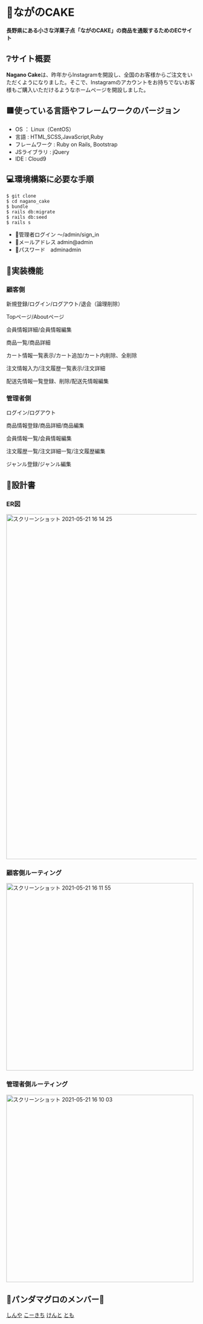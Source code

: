 # 🎂ながのCAKE

**長野県にある小さな洋菓子点「ながのCAKE」の商品を通販するためのECサイト**


## ❔サイト概要
**Nagano Cake**は、昨年からInstagramを開設し、全国のお客様からご注文をいただくようになりました。そこで、Instagramのアカウントをお持ちでないお客様もご購入いただけるようなホームページを開設しました。

## 🟥使っている言語やフレームワークのバージョン

* OS ： Linux（CentOS）
* 言語 : HTML,SCSS,JavaScript,Ruby
* フレームワーク : Ruby on Rails, Bootstrap
* JSライブラリ : jQuery
* IDE : Cloud9

## 💻環境構築に必要な手順
```
$ git clone 
$ cd nagano_cake
$ bundle
$ rails db:migrate
$ rails db:seed
$ rails s
```

* 👮‍管理者ログイン 〜/admin/sign_in
* 📩メールアドレス admin@admin
* 🔑パスワード　adminadmin

## 🎁実装機能
### 顧客側
新規登録/ログイン/ログアウト/退会（論理削除）

Topページ/Aboutページ

会員情報詳細/会員情報編集

商品一覧/商品詳細

カート情報一覧表示/カート追加/カート内削除、全削除

注文情報入力/注文履歴一覧表示/注文詳細

配送先情報一覧登録、削除/配送先情報編集

### 管理者側
ログイン/ログアウト

商品情報登録/商品詳細/商品編集

会員情報一覧/会員情報編集

注文履歴一覧/注文詳細一覧/注文履歴編集

ジャンル登録/ジャンル編集

## 📕設計書
### ER図
<img width="911" alt="スクリーンショット 2021-05-21 16 14 25" src="https://user-images.githubusercontent.com/80461169/119103067-b36a3280-ba55-11eb-9da3-507c141dbfe7.png">

### 顧客側ルーティング
<img width="495" alt="スクリーンショット 2021-05-21 16 11 55" src="https://user-images.githubusercontent.com/80461169/119103092-ba914080-ba55-11eb-8eed-1f49bf13f332.png">

### 管理者側ルーティング
<img width="495" alt="スクリーンショット 2021-05-21 16 10 03" src="https://user-images.githubusercontent.com/80461169/119103101-bcf39a80-ba55-11eb-8277-f40297e391bf.png">


## 🐼パンダマグロのメンバー🍣
[しんや](https://github.com/orgs/pandamaguro/people/shinyarie)
[こーきち](https://github.com/orgs/pandamaguro/people/Kokichi3569)
[けんと](https://github.com/orgs/pandamaguro/people/Kokichi3569)
[とも](https://github.com/orgs/pandamaguro/people/tomofumi-run)
